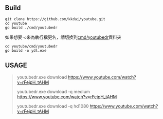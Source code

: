 ## Build

```
git clone https://github.com/kkdai/youtube.git
cd youtube
go build ./cmd/youtubedr
```

如果想要`-o`來為執行檔更名，請切換到[cmd/youtubedr](cmd/youtubedr)資料夾
```
cd youtube/cmd/youtubedr
go build -o ydl.exe
```

## USAGE

> youtubedr.exe download https://www.youtube.com/watch?v=rFejpH_tAHM
>
> youtubedr.exe download -q medium https://www.youtube.com/watch?v=rFejpH_tAHM
>
> youtubedr.exe download -q hd1080 https://www.youtube.com/watch?v=rFejpH_tAHM
